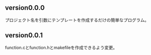 ## version0.0.0
プロジェクト名を引数にテンプレートを作成するだけの簡単なプログラム。
## version0.0.1
function.cとfunction.hとmakefileを作成できるよう変更。
